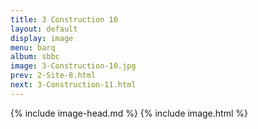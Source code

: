 ```yaml
---
title: 3 Construction 10
layout: default
display: image
menu: barq
album: sbbc
image: 3-Construction-10.jpg
prev: 2-Site-8.html
next: 3-Construction-11.html
---
```

{% include image-head.md %}
{% include image.html %}